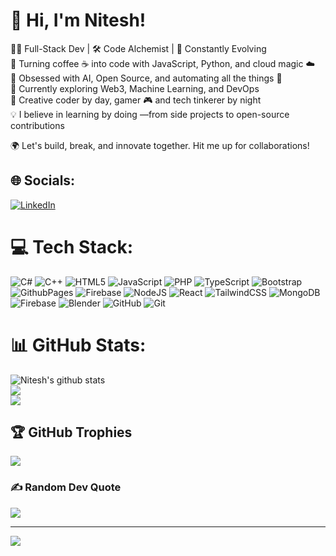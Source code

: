 # 👋 Hi, I'm Nitesh!

👨‍💻 Full-Stack Dev | 🛠️ Code Alchemist | 🚀 Constantly Evolving <br>
🌱 Turning coffee ☕ into code with JavaScript, Python, and cloud magic ☁️ <br>
🧠 Obsessed with AI, Open Source, and automating all the things 🤖 <br>
🔭 Currently exploring Web3, Machine Learning, and DevOps <br> 
🎨 Creative coder by day, gamer 🎮 and tech tinkerer by night <br> 
💡 I believe in learning by doing —from side projects to open-source contributions <br>
    
🌍 Let's build, break, and innovate together. Hit me up for collaborations! <br> 
 
## 🌐 Socials: 
[![LinkedIn](https://img.shields.io/badge/LinkedIn-%230077B5.svg?logo=linkedin&logoColor=white)](https://www.linkedin.com/in/nitesh-kumar-203a85274/)

# 💻 Tech Stack: 
![C#](https://img.shields.io/badge/c%23-%23239120.svg?style=for-the-badge&logo=csharp&logoColor=white) 
![C++](https://img.shields.io/badge/c++-%2300599C.svg?style=for-the-badge&logo=c%2B%2B&logoColor=white)
![HTML5](https://img.shields.io/badge/html5-%23E34F26.svg?style=for-the-badge&logo=html5&logoColor=white)
![JavaScript](https://img.shields.io/badge/javascript-%23323330.svg?style=for-the-badge&logo=javascript&logoColor=%23F7DF1E)
![PHP](https://img.shields.io/badge/php-%23777BB4.svg?style=for-the-badge&logo=php&logoColor=white)
![TypeScript](https://img.shields.io/badge/typescript-%23007ACC.svg?style=for-the-badge&logo=typescript&logoColor=white)
![Bootstrap](https://img.shields.io/badge/bootstrap-%238511FA.svg?style=for-the-badge&logo=bootstrap&logoColor=white)
![GithubPages](https://img.shields.io/badge/github%20pages-121013?style=for-the-badge&logo=github&logoColor=white)
![Firebase](https://img.shields.io/badge/firebase-%23039BE5.svg?style=for-the-badge&logo=firebase)
![NodeJS](https://img.shields.io/badge/node.js-6DA55F?style=for-the-badge&logo=node.js&logoColor=white)
![React](https://img.shields.io/badge/react-%2320232a.svg?style=for-the-badge&logo=react&logoColor=%2361DAFB)
![TailwindCSS](https://img.shields.io/badge/tailwindcss-%2338B2AC.svg?style=for-the-badge&logo=tailwind-css&logoColor=white)
![MongoDB](https://img.shields.io/badge/MongoDB-%234ea94b.svg?style=for-the-badge&logo=mongodb&logoColor=white)
![Firebase](https://img.shields.io/badge/firebase-a08021?style=for-the-badge&logo=firebase&logoColor=ffcd34)
![Blender](https://img.shields.io/badge/blender-%23F5792A.svg?style=for-the-badge&logo=blender&logoColor=white)
![GitHub](https://img.shields.io/badge/github-%23121011.svg?style=for-the-badge&logo=github&logoColor=white)
![Git](https://img.shields.io/badge/git-%23F05033.svg?style=for-the-badge&logo=git&logoColor=white)

# 📊 GitHub Stats:
![Nitesh's github stats](https://github-readme-stats.vercel.app/api?username=niteshcipher&show_icons=true&theme=gruvbox)<br/>
![](https://github-readme-streak-stats.herokuapp.com/?user=niteshcipher&theme=dark&hide_border=false)<br/>
![](https://github-readme-stats.vercel.app/api/top-langs/?username=niteshcipher&theme=dark&hide_border=false&include_all_commits=false&count_private=false&layout=compact)

## 🏆 GitHub Trophies
![](https://github-profile-trophy.vercel.app/?username=niteshcipher&theme=radical&no-frame=false&no-bg=true&margin-w=4)

### ✍️ Random Dev Quote
![](https://quotes-github-readme.vercel.app/api?type=horizontal&theme=merko)

---
[![](https://visitcount.itsvg.in/api?id=niteshcipher&icon=0&color=0)](https://visitcount.itsvg.in)

<!-- Proudly created with GPRM ( https://gprm.itsvg.in ) -->




